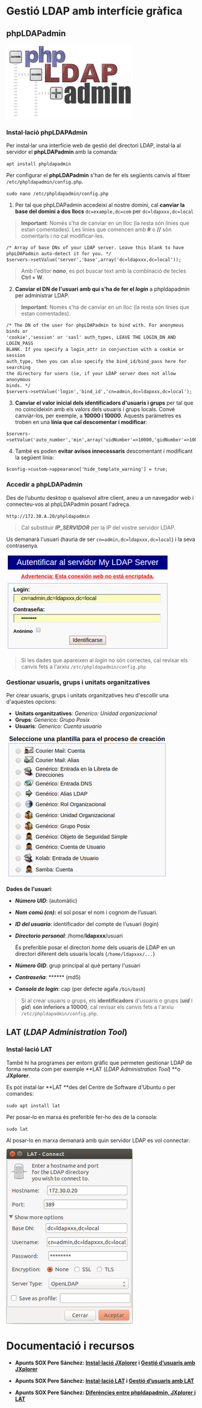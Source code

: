 # Gestió LDAP amb interfície gràfica

## phpLDAPadmin

![phpLDAPadmin](/assets/phpLDAPadmin.jpg)

### Instal·lació phpLDAPAdmin

Per instal·lar una interfície web de gestió del directori LDAP, instal·la al servidor el **phpLDAPadmin** amb la comanda:

  `apt install phpldapadmin`

Per configurar el **phpLDAPadmin** s'han de fer els següents canvis al fitxer `/etc/phpldapadmin/config.php`.

  `sudo nano /etc/phpldapadmin/config.php`

  1. Per tal que phpLDAPadmin accedeixi al nostre domini, cal **canviar la base del domini a dos llocs** `dc=example,dc=com` per `dc=ldapxxx,dc=local`

  > **Important**: Només s'ha de canviar en un lloc (la resta són línies que estan comentades).
  >Les línies que comencen amb **#** o **//** són comentaris i no cal modificar-les.

  ```
  /* Array of base DNs of your LDAP server. Leave this blank to have phpLDAPadmin auto-detect it for you. */
  $servers->setValue('server','base',array('dc=ldapxxx,dc=local'));
  ```

  > Amb l'editor _**nano**_, es pot buscar text amb la combinació de tecles **Ctrl + W**.
  2. **Canviar el DN de l'usuari amb qui s'ha de fer el _login_** a phpldapadmin per administrar LDAP.
  > **Important**: Només s'ha de canviar en un lloc (la resta són línies que estan comentades).

  ```
  /* The DN of the user for phpLDAPadmin to bind with. For anonymous binds or
  'cookie','session' or 'sasl' auth_types, LEAVE THE LOGIN_DN AND LOGIN_PASS
  BLANK. If you specify a login_attr in conjunction with a cookie or session
  auth_type, then you can also specify the bind_id/bind_pass here for searching
  the directory for users (ie, if your LDAP server does not allow anonymous
  binds. */
  $servers->setValue('login','bind_id','cn=admin,dc=ldapxxx,dc=local');
  ```
  
  3. **Canviar el valor inicial dels identificadors d'usuaris i grups** per tal que no coincideixin amb els valors dels usuaris i grups locals.
  Convé canviar-los, per exemple, a **10000 i 10000**.
  Aquests paràmetres es troben en una **línia que cal descomentar i modificar**:
  
  ```
  $servers->setValue('auto_number','min',array('uidNumber'=>10000,'gidNumber'=>10000));
  ```
  
  4. També es poden **evitar avisos innecessaris** descomentant i modificant la següent línia:
  
  ```
  $config->custom->appearance['hide_template_warning'] = true;
  ```
  
### Accedir a phpLDAPadmin

Des de l’ubuntu desktop o qualsevol altre client, aneu a un navegador web i connecteu-vos al phpLDAPadmin posant l'adreça.

  `http://172.30.A.20/phpldapadmin`
  
> Cal substituir _**IP_SERVIDOR**_ per la IP del vostre servidor LDAP.

Us demanarà l'usuari (hauria de ser `cn=admin,dc=ldapxxx,dc=local`) i la seva contrasenya.

![](/assets/uf2-phpldapadmin-login.png)

> Si les dades que apareixen al _login_ no són correctes, cal revisar els canvis fets a l'arxiu `/etc/phpldapadmin/config.php`

### Gestionar usuaris, grups i unitats organitzatives

Per crear usuaris, grups i unitats organitzatives heu d'escollir una d'aquestes opcions:

* **Unitats organitzatives**: _Generico: Unidad organizacional_
* **Grups**: _Generico: Grupo Posix_
* **Usuaris**: _Generico: Cuenta usuario_

![](/assets/uf2-CrearObjectesLDAP.png)

**Dades de l'usuari**:

* **_Número UID_**: (automàtic)
* **_Nom comú (cn):_** el sol posar el nom i cognom de l’usuari.
* **_ID del usuario_**: identificador del compte de l'usuari (login)
* **_Directorio personal_**: /home/**ldapxxx**/usuari

    És preferible posar el directori _home_ dels usuaris de LDAP en un directori diferent dels usuaris locals (`/home/ldapxxx/...`)
* **_Número GID_**: grup principal al què pertany l'usuari
* **_Contraseña_**: \*\*\*\*\*\* (md5)
* **_Consola de login_**: cap (per defecte agafa `/bin/bash`)

> Si al crear usuaris o grups, els **identificadors** d'usuaris o grups (**_uid_** i **_gid_**) **són inferiors a 10000**, cal revisar els canvis fets a l'arxiu `/etc/phpldapadmin/config.php`.

## LAT (_LDAP Administration Tool_)

### Instal·lació LAT

També hi ha programes per entorn gràfic que permeten gestionar LDAP de forma remota com per exemple **LAT (_LDAP Administration Tool_) **o **JXplorer**.

Es pot instal·lar **LAT **des del Centre de Software d'Ubuntu o per comandes:

`sudo apt install lat`

Per posar-lo en marxa és preferible fer-ho des de la consola:

`sudo lat`

Al posar-lo en marxa demanarà amb quin servidor LDAP es vol connectar:

![LAT](/assets/LAT.png)

# Documentació i recursos

* **Apunts SOX Pere Sánchez: [Instal·lació JXplorer](http://moodlecf.sapalomera.cat/apunts/smx/sox/index.html?cap=1.8.5) i [Gestió d’usuaris amb JXplorer](http://moodlecf.sapalomera.cat/apunts/smx/sox/index.html?cap=1.8.6)**

* **Apunts SOX Pere Sánchez: [Instal·lació LAT](http://moodlecf.sapalomera.cat/apunts/smx/sox/index.html?cap=1.8.9) i [Gestió d’usuaris amb LAT](http://moodlecf.sapalomera.cat/apunts/smx/sox/index.html?cap=1.8.10)**

* **Apunts SOX Pere Sánchez: [Diferències entre phpldapadmin, JXplorer i LAT](http://moodlecf.sapalomera.cat/apunts/smx/sox/index.html?cap=1.8.12)**